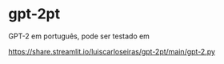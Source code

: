 # gpt-2pt

GPT-2 em português, pode ser testado em 

https://share.streamlit.io/luiscarloseiras/gpt-2pt/main/gpt-2.py
